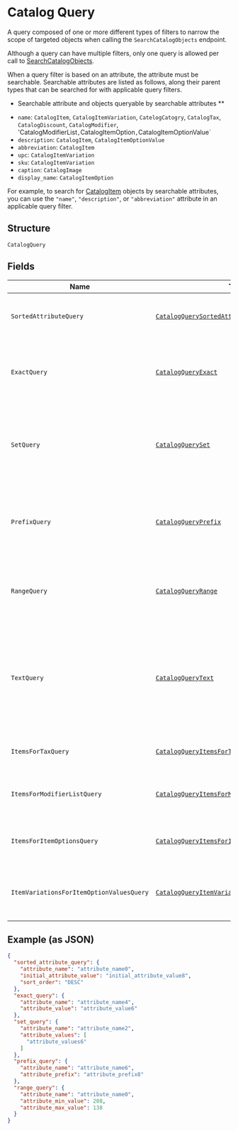 
# Catalog Query

A query composed of one or more different types of filters to narrow the scope of targeted objects when calling the `SearchCatalogObjects` endpoint.

Although a query can have multiple filters, only one query is allowed per call to [SearchCatalogObjects](#endpoint-Catalog-SearchCatalogObjects).

When a query filter is based on an attribute, the attribute must be searchable.
Searchable attributes are listed as follows, along their parent types that can be searched for with applicable query filters.

* Searchable attribute and objects queryable by searchable attributes **

- `name`:  `CatalogItem`, `CatalogItemVariation`, `CatelogCatogry`, `CatalogTax`, `CatalogDiscount`, `CatalogModifier`, 'CatalogModifierList`,`CatalogItemOption`,`CatalogItemOptionValue`
- `description`: `CatalogItem`, `CatalogItemOptionValue`
- `abbreviation`: `CatalogItem`
- `upc`: `CatalogItemVariation`
- `sku`: `CatalogItemVariation`
- `caption`: `CatalogImage`
- `display_name`: `CatalogItemOption`

For example, to search for [CatalogItem](#type-CatalogItem) objects by searchable attributes, you can use
the `"name"`, `"description"`, or `"abbreviation"` attribute in an applicable query filter.

## Structure

`CatalogQuery`

## Fields

| Name | Type | Tags | Description | Getter |
|  --- | --- | --- | --- | --- |
| `SortedAttributeQuery` | [`CatalogQuerySortedAttribute`](/doc/models/catalog-query-sorted-attribute.md) | Optional | The query expression to specify the key to sort search results. | CatalogQuerySortedAttribute getSortedAttributeQuery() |
| `ExactQuery` | [`CatalogQueryExact`](/doc/models/catalog-query-exact.md) | Optional | The query filter to return the search result by exact match of the specified attribute name and value. | CatalogQueryExact getExactQuery() |
| `SetQuery` | [`CatalogQuerySet`](/doc/models/catalog-query-set.md) | Optional | The query filter to return the search result(s) by exact match of the specified `attribute_name` and any of<br>the `attribute_values`. | CatalogQuerySet getSetQuery() |
| `PrefixQuery` | [`CatalogQueryPrefix`](/doc/models/catalog-query-prefix.md) | Optional | The query filter to return the search result whose named attribute values are prefixed by the specified attribute value. | CatalogQueryPrefix getPrefixQuery() |
| `RangeQuery` | [`CatalogQueryRange`](/doc/models/catalog-query-range.md) | Optional | The query filter to return the search result whose named attribute values fall between the specified range. | CatalogQueryRange getRangeQuery() |
| `TextQuery` | [`CatalogQueryText`](/doc/models/catalog-query-text.md) | Optional | The query filter to return the search result whose searchable attribute values contain all of the specified keywords or tokens, independent of the token order or case. | CatalogQueryText getTextQuery() |
| `ItemsForTaxQuery` | [`CatalogQueryItemsForTax`](/doc/models/catalog-query-items-for-tax.md) | Optional | The query filter to return the items containing the specified tax IDs. | CatalogQueryItemsForTax getItemsForTaxQuery() |
| `ItemsForModifierListQuery` | [`CatalogQueryItemsForModifierList`](/doc/models/catalog-query-items-for-modifier-list.md) | Optional | The query filter to return the items containing the specified modifier list IDs. | CatalogQueryItemsForModifierList getItemsForModifierListQuery() |
| `ItemsForItemOptionsQuery` | [`CatalogQueryItemsForItemOptions`](/doc/models/catalog-query-items-for-item-options.md) | Optional | The query filter to return the items containing the specified item option IDs. | CatalogQueryItemsForItemOptions getItemsForItemOptionsQuery() |
| `ItemVariationsForItemOptionValuesQuery` | [`CatalogQueryItemVariationsForItemOptionValues`](/doc/models/catalog-query-item-variations-for-item-option-values.md) | Optional | The query filter to return the item variations containing the specified item option value IDs. | CatalogQueryItemVariationsForItemOptionValues getItemVariationsForItemOptionValuesQuery() |

## Example (as JSON)

```json
{
  "sorted_attribute_query": {
    "attribute_name": "attribute_name0",
    "initial_attribute_value": "initial_attribute_value8",
    "sort_order": "DESC"
  },
  "exact_query": {
    "attribute_name": "attribute_name4",
    "attribute_value": "attribute_value6"
  },
  "set_query": {
    "attribute_name": "attribute_name2",
    "attribute_values": [
      "attribute_values6"
    ]
  },
  "prefix_query": {
    "attribute_name": "attribute_name6",
    "attribute_prefix": "attribute_prefix8"
  },
  "range_query": {
    "attribute_name": "attribute_name0",
    "attribute_min_value": 208,
    "attribute_max_value": 138
  }
}
```

